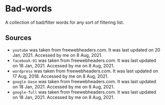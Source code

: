 # Bad-words
A collection of bad/filter words for any sort of filtering list.



## Sources

* `youtube` was taken from freewebheaders.com. It was last updated on 20 Jan, 2021. Accessed by me on 8 Aug, 2021.
* `facebook-01` was taken from freewebheaders.com. It was last updated on 18 Jan, 2021. Accessed by me on 8 Aug, 2021.
* `wordpress` was taken from freewebheaders.com. It was last updated on 17 Aug, 2018. Accessed by me on 8 Aug, 2021.
* `google-base` was taken from freewebheaders.com. It was last updated on 18 Jan, 2021. Accessed by me on 8 Aug, 2021.
* `google-full` was taken from freewebheaders.com. It was last updated on 18 Jan, 2021. Accessed by me on 8 Aug, 2021.
